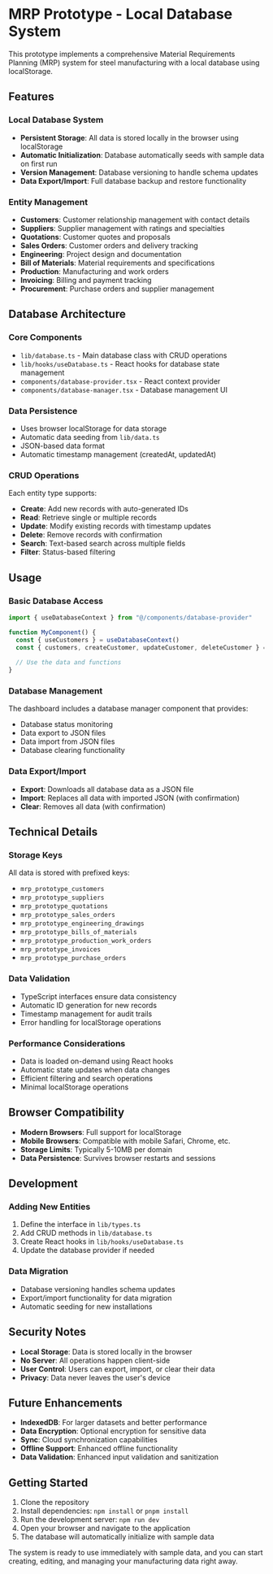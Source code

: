 # MRP Prototype - Local Database System

This prototype implements a comprehensive Material Requirements Planning (MRP) system for steel manufacturing with a local database using localStorage.

## Features

### Local Database System
- **Persistent Storage**: All data is stored locally in the browser using localStorage
- **Automatic Initialization**: Database automatically seeds with sample data on first run
- **Version Management**: Database versioning to handle schema updates
- **Data Export/Import**: Full database backup and restore functionality

### Entity Management
- **Customers**: Customer relationship management with contact details
- **Suppliers**: Supplier management with ratings and specialties
- **Quotations**: Customer quotes and proposals
- **Sales Orders**: Customer orders and delivery tracking
- **Engineering**: Project design and documentation
- **Bill of Materials**: Material requirements and specifications
- **Production**: Manufacturing and work orders
- **Invoicing**: Billing and payment tracking
- **Procurement**: Purchase orders and supplier management

## Database Architecture

### Core Components
- `lib/database.ts` - Main database class with CRUD operations
- `lib/hooks/useDatabase.ts` - React hooks for database state management
- `components/database-provider.tsx` - React context provider
- `components/database-manager.tsx` - Database management UI

### Data Persistence
- Uses browser localStorage for data storage
- Automatic data seeding from `lib/data.ts`
- JSON-based data format
- Automatic timestamp management (createdAt, updatedAt)

### CRUD Operations
Each entity type supports:
- **Create**: Add new records with auto-generated IDs
- **Read**: Retrieve single or multiple records
- **Update**: Modify existing records with timestamp updates
- **Delete**: Remove records with confirmation
- **Search**: Text-based search across multiple fields
- **Filter**: Status-based filtering

## Usage

### Basic Database Access
```typescript
import { useDatabaseContext } from "@/components/database-provider"

function MyComponent() {
  const { useCustomers } = useDatabaseContext()
  const { customers, createCustomer, updateCustomer, deleteCustomer } = useCustomers()
  
  // Use the data and functions
}
```

### Database Management
The dashboard includes a database manager component that provides:
- Database status monitoring
- Data export to JSON files
- Data import from JSON files
- Database clearing functionality

### Data Export/Import
- **Export**: Downloads all database data as a JSON file
- **Import**: Replaces all data with imported JSON (with confirmation)
- **Clear**: Removes all data (with confirmation)

## Technical Details

### Storage Keys
All data is stored with prefixed keys:
- `mrp_prototype_customers`
- `mrp_prototype_suppliers`
- `mrp_prototype_quotations`
- `mrp_prototype_sales_orders`
- `mrp_prototype_engineering_drawings`
- `mrp_prototype_bills_of_materials`
- `mrp_prototype_production_work_orders`
- `mrp_prototype_invoices`
- `mrp_prototype_purchase_orders`

### Data Validation
- TypeScript interfaces ensure data consistency
- Automatic ID generation for new records
- Timestamp management for audit trails
- Error handling for localStorage operations

### Performance Considerations
- Data is loaded on-demand using React hooks
- Automatic state updates when data changes
- Efficient filtering and search operations
- Minimal localStorage operations

## Browser Compatibility

- **Modern Browsers**: Full support for localStorage
- **Mobile Browsers**: Compatible with mobile Safari, Chrome, etc.
- **Storage Limits**: Typically 5-10MB per domain
- **Data Persistence**: Survives browser restarts and sessions

## Development

### Adding New Entities
1. Define the interface in `lib/types.ts`
2. Add CRUD methods in `lib/database.ts`
3. Create React hooks in `lib/hooks/useDatabase.ts`
4. Update the database provider if needed

### Data Migration
- Database versioning handles schema updates
- Export/import functionality for data migration
- Automatic seeding for new installations

## Security Notes

- **Local Storage**: Data is stored locally in the browser
- **No Server**: All operations happen client-side
- **User Control**: Users can export, import, or clear their data
- **Privacy**: Data never leaves the user's device

## Future Enhancements

- **IndexedDB**: For larger datasets and better performance
- **Data Encryption**: Optional encryption for sensitive data
- **Sync**: Cloud synchronization capabilities
- **Offline Support**: Enhanced offline functionality
- **Data Validation**: Enhanced input validation and sanitization

## Getting Started

1. Clone the repository
2. Install dependencies: `npm install` or `pnpm install`
3. Run the development server: `npm run dev`
4. Open your browser and navigate to the application
5. The database will automatically initialize with sample data

The system is ready to use immediately with sample data, and you can start creating, editing, and managing your manufacturing data right away.
